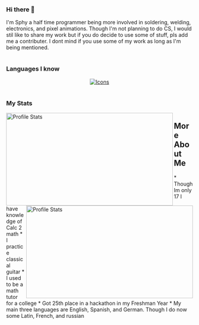 ### Hi there 👋

<p> I'm Sphy a half time programmer being more involved in soldering, welding, electronics, and pixel animations. Though I'm not planning to do CS, I would stil like to share my work but if you do decide to use some of stuff, pls add me a contributer. I dont mind if you use some of my work as long as I'm being mentioned.</p>

#


### Languages I know
<div align="center">
  <a href="https://skillicons.dev">
  <img src="https://skillicons.dev/icons?i=java,js,html,css,cpp,py" alt="Icons"/>
  </a>
</div>


#

### My Stats
<div>
  <img align="left" src="https://github-readme-stats.vercel.app/api?username=Sphy35&show_icons=true&theme=nightowl" alt="Profile Stats" width=450px height=250px>
  <img align="right" src="https://github-readme-stats.vercel.app/api/top-langs/?username=Sphy35&layout=compact&theme=nightowl" alt="Profile Stats" width=450px height=250px>
</div>


#


## More About Me
<div>
  <p>
    * Though Im only 17 I have knowledge of Calc 2 math
    * I practice classical guitar
    * I used to be a math tutor for a college
    * Got 25th place in a hackathon in my Freshman Year
    * My main three languages are English, Spanish, and German. Though I do now some Latin, French, and russian
  </p>
</div>
